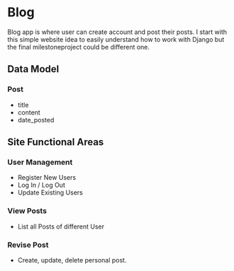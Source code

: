 # Blog

Blog app is where user can create account and post their posts. I start with this simple website idea to easily understand how to work with Django but the final milestoneproject could be different one.

## Data Model

### Post 

- title 
- content
- date_posted

## Site Functional Areas

### User Management

- Register New Users
- Log In / Log Out
- Update Existing Users

### View Posts

- List all Posts of different User

### Revise Post
- Create, update, delete personal post. 

